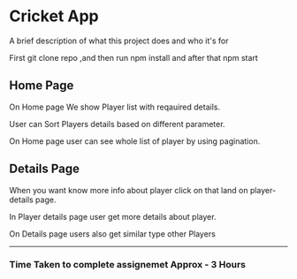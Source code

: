 
# Cricket App

A brief description of what this project does and who it's for




First git clone  repo ,and then run npm install and after that npm start

## Home Page

On Home page We show Player list with reqauired details.

User can Sort Players details based on different parameter.

On Home page user can see whole list of player by using pagination.




## Details Page

When you want know more info about player click on that land on player-details page.

In Player details page user get more details about player.

On Details page users also get similar type other Players




---------------------
### Time Taken to complete assignemet Approx - 3 Hours